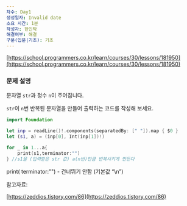 ```yaml
---
차수: Day1
생성일자: Invalid date
소요 시간: 1분
작성자: 한인탁
해결여부: 해결
구분(입문|기초): 기초
---
```

[https://school.programmers.co.kr/learn/courses/30/lessons/181950](https://school.programmers.co.kr/learn/courses/30/lessons/181950)

### **문제 설명**

문자열 `str`과 정수 `n`이 주어집니다.

`str`이 `n`번 반복된 문자열을 만들어 출력하는 코드를 작성해 보세요.

  

```Swift
import Foundation

let inp = readLine()!.components(separatedBy: [" "]).map { $0 }
let (s1, a) = (inp[0], Int(inp[1])!)

for _ in 1...a{
    print(s1,terminator:"")
} //s1을 (입력받은 str 값) a(n번)만큼 반복시키게 만든다
```

  

print( terminator:"") - 건너뛰기 안함 (기본값 “\n”)

  

참고자료:

[https://zeddios.tistory.com/86](https://zeddios.tistory.com/86)